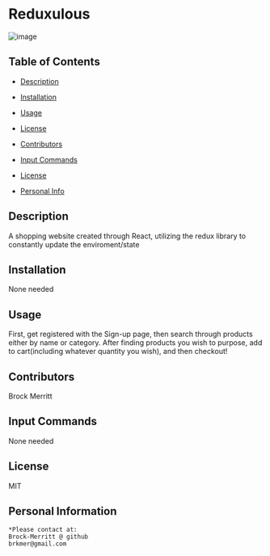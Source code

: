 # Reduxulous

![image](https://user-images.githubusercontent.com/88811836/152266544-0aafb4ca-ed92-4af4-829d-18f4cdc624c5.png)


## Table of Contents
* [Description](#Description)

* [Installation](#Installation)

 * [Usage](#Usage)
    
* [License](#license)


* [Contributors](#Contributors)

* [Input Commands](#Test)

* [License](#License)

* [Personal Info](#Github)


## Description 
A shopping website created through React, utilizing the redux library to constantly update the enviroment/state

## Installation 
None needed
    
## Usage 
First, get registered with the Sign-up page, then search through products either by name or category. After finding products you wish to purpose, add to cart(including whatever quantity you wish), and then checkout!

## Contributors 
Brock Merritt

## Input Commands 
None needed

## License
MIT


## Personal Information
    *Please contact at:
    Brock-Merritt @ github
    brkmer@gmail.com
